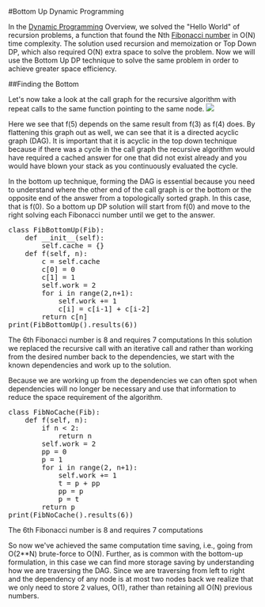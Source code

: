 #Bottom Up Dynamic Programming

In the [Dynamic Programming](https://guides.codepath.org/compsci/Dynamic-Programming) Overview, we solved the
"Hello World" of recursion problems, a function that found the Nth
[Fibonacci number](https://en.wikipedia.org/wiki/Fibonacci_number) in O(N) time complexity. The solution used recursion
and memoization or Top Down DP, which also required O(N) extra space to solve the problem. Now we will use the Bottom Up 
DP technique to solve the same problem in order to achieve greater space efficiency.

##Finding the Bottom

Let's now take a look at the call graph for the recursive algorithm with repeat calls to the same function pointing
to the same node.
![](https://i.imgur.com/yThh6bR.png)

Here we see that f(5) depends on the same result from f(3) as f(4) does. By flattening this graph out as well, we can
see that it is a directed acyclic graph (DAG). It is important that it is acyclic in the top down technique because if
there was a cycle in the call graph the recursive algorithm would have required a cached answer for one that did not
exist already and you would have blown your stack as you continuously evaluated the cycle.

In the bottom up technique, forming the DAG is essential because you need to understand where the other end of the call
graph is or the bottom or the opposite end of the answer from a topologically sorted graph. In this case, that is f(0).
So a bottom up DP solution will start from f(0) and move to the right solving each Fibonacci number until we get to the
answer.

<pre>
class FibBottomUp(Fib):
    def __init__(self):
        self.cache = {}
    def f(self, n):
        c = self.cache
        c[0] = 0
        c[1] = 1
        self.work = 2
        for i in range(2,n+1):
            self.work += 1
            c[i] = c[i-1] + c[i-2]
        return c[n]
print(FibBottomUp().results(6))
</pre>

The 6th Fibonacci number is 8 and requires 7 computations In this solution we replaced the recursive call with an
iterative call and rather than working from the desired number back to the dependencies, we start with the known
dependencies and work up to the solution.

Because we are working up from the dependencies we can often spot when dependencies will no longer be necessary and use
that information to reduce the space requirement of the algorithm.

<pre>
class FibNoCache(Fib):
    def f(self, n):
        if n < 2:
            return n
        self.work = 2
        pp = 0
        p = 1
        for i in range(2, n+1):
            self.work += 1
            t = p + pp
            pp = p
            p = t
        return p
print(FibNoCache().results(6))
</pre>

The 6th Fibonacci number is 8 and requires 7 computations

So now we've achieved the same computation time saving, i.e., going from O(2**N) brute-force to O(N). Further, as is
common with the bottom-up formulation, in this case we can find more storage saving by understanding how we are
traversing the DAG. Since we are traversing from left to right and the dependency of any node is at most two nodes back
we realize that we only need to store 2 values, O(1), rather than retaining all O(N) previous numbers.